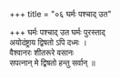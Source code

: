 +++
title = "०६ घर्मः पश्चाद् उत"

+++
घर्मः पश्चाद् उत घर्मः पुरस्ताद्  
अयोदंष्ट्राय द्विषतो ऽपि दध्मः ।  
वैश्वानरः शीतरूरे वसानः  
सपत्नान् मे द्विषतो हन्तु सर्वान् ॥